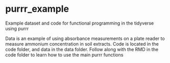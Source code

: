 # purrr_example
Example dataset and code for functional programming in the tidyverse using purrr


Data is an example of using absorbance measurements on a plate reader to measure ammonium concentration in soil extracts. Code is located in the code folder, and data in the data folder. Follow along with the RMD in the code folder to learn how to use the main purrr functions
